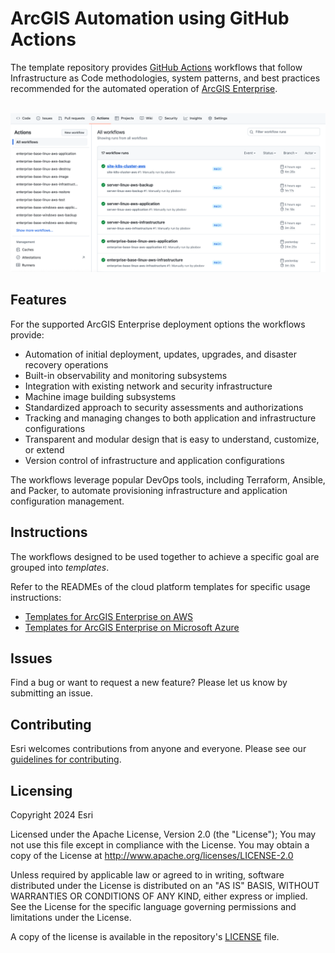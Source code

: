 # ArcGIS Automation using GitHub Actions

The template repository provides [GitHub Actions](https://docs.github.com/en/actions) workflows that follow Infrastructure as Code methodologies, system patterns, and best practices recommended for the automated operation of [ArcGIS Enterprise](https://enterprise.arcgis.com).

&nbsp;![ArcGIS Automation using GitHub Actions](arcgis-gitops.png "ArcGIS Automation using GitHub Actions")

## Features

For the supported ArcGIS Enterprise deployment options the workflows provide:

* Automation of initial deployment, updates, upgrades, and disaster recovery operations
* Built-in observability and monitoring subsystems
* Integration with existing network and security infrastructure
* Machine image building subsystems
* Standardized approach to security assessments and authorizations
* Tracking and managing changes to both application and infrastructure configurations
* Transparent and modular design that is easy to understand, customize, or extend
* Version control of infrastructure and application configurations

The workflows leverage popular DevOps tools, including Terraform, Ansible, and Packer, to automate provisioning infrastructure and application configuration management.

## Instructions

The workflows designed to be used together to achieve a specific goal are grouped into *templates*.

Refer to the READMEs of the cloud platform templates for specific usage instructions:

* [Templates for ArcGIS Enterprise on AWS](aws/README.md)
* [Templates for ArcGIS Enterprise on Microsoft Azure](azure/README.md)

## Issues

Find a bug or want to request a new feature? Please let us know by submitting an issue.

## Contributing

Esri welcomes contributions from anyone and everyone. Please see our [guidelines for contributing](https://github.com/esri/contributing).

## Licensing

Copyright 2024 Esri

Licensed under the Apache License, Version 2.0 (the "License");
You may not use this file except in compliance with the License.
You may obtain a copy of the License at
   http://www.apache.org/licenses/LICENSE-2.0

Unless required by applicable law or agreed to in writing, software
distributed under the License is distributed on an "AS IS" BASIS,
WITHOUT WARRANTIES OR CONDITIONS OF ANY KIND, either express or implied.
See the License for the specific language governing permissions and
limitations under the License.

A copy of the license is available in the repository's [LICENSE](https://github.com/arcgis/arcgis-gitops/blob/main/License.txt?raw=true) file.
  
